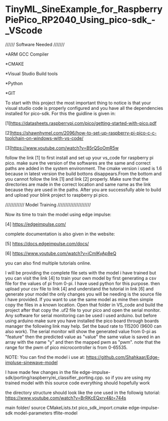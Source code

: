 # TinyML_SineExample_for_RaspberryPiePico_RP2040_Using_pico-sdk_-_VScode

////// Software Needed ///////  

*ARM GCC Compiler

*CMAKE

*Visual Studio Build tools

*Python

*GIT

To start with this project the most important thing to notice is that your visual studio code is properly configured and you have all the 
dependencies installed for pico-sdk. For this the guidline is given in:

[1]https://datasheets.raspberrypi.com/pico/getting-started-with-pico.pdf

[2]https://shawnhymel.com/2096/how-to-set-up-raspberry-pi-pico-c-c-toolchain-on-windows-with-vs-code/

[3]https://www.youtube.com/watch?v=B5rQSoOmR5w

follow the link [1] to first install and set up your vs_code for raspberry pi pico. make sure the version of the softwares are the same and correct paths are added in the system environment. The cmake version i used is 1.6 because in latest version the build bottons disappears.From the bottom and you cannot follow the link [1] and link [2] properly. Make sure that the directories are made in the correct location and same name as the link because they are used in the paths. 
After you are successfully able to build and upload your blink project to raspberry pi pico.

//////////// Model Training /////////////////////

Now its time to train the model using edge impulse:

[4] https://edgeimpulse.com/

complete documentation is also given in the website:

[5] https://docs.edgeimpulse.com/docs/

[6] https://www.youtube.com/watch?v=iCmlKyAp8eQ

you can also find multiple tutorials online. 

I will be providing the complete file sets with the model i have trained but you can visit the link [4] to train your own model by first  generating a csv file for the values of pi from 0-pi. I have used python for this purpose. then upload your csv file to link [4] and understand the tutorial in link [6] and generate your model the only changes you will be needing is the source file i have provided. If you want to use the same model as mine then simple copy the files in a known location. Open that folder in VS_code and build the project after that copy the .uf2 file to your pico and open the serial monitor. Any software for serial monitoring can be used i used arduino. but before using arduino make sure you have installed the pico board through boards manager the following link may help. Set the baud rate to 115200 (9600 can also work). The serial monitor will show the generated value from 0-pi as "feature" then the predicted value as "value" the same value is saved in an array with the name "y" and then the mapped pwm as "pwm". note that the range for the pwm of pico microcontroller is from 0-65535.

NOTE: You can find the model i use at:
https://github.com/Shahkaar/Edge-impluse-sinewave-model

I have made few changes in the file edge-impulse-sdk/porting/raspberry/ei_classifier_porting.cpp. so if you are using my trained model with this source code everything should hopefully work

the directory structure should look like the one used in the followig tutorial:
https://www.youtube.com/watch?v=BrRKcEQxrv4&t=744s

main folder/
     source
     CMakeLists.txt
     pico_sdk_import.cmake
     edge-impulse-sdk
     model-parameters
     tflite-model
